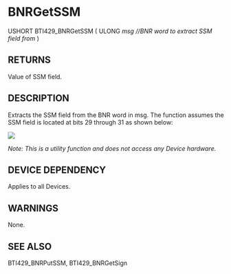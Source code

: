 # **BNRGetSSM**

USHORT BTI429\_BNRGetSSM ( ULONG *msg //BNR word to extract SSM field from* )

## **RETURNS**

Value of SSM field.

## **DESCRIPTION**

Extracts the SSM field from the BNR word in msg. The function assumes the SSM field is located at bits 29 through 31 as shown below:

![](_page_0_Figure_8.jpeg)

*Note: This is a utility function and does not access any Device hardware.*

## **DEVICE DEPENDENCY**

Applies to all Devices.

## **WARNINGS**

None.

## **SEE ALSO**

BTI429\_BNRPutSSM, BTI429\_BNRGetSign